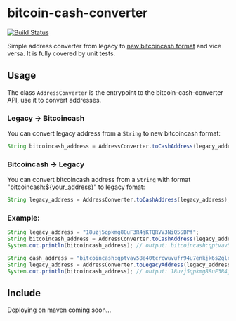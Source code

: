 bitcoin-cash-converter
============

[![Build Status](https://travis-ci.org/sealedtx/NNCourseproject.svg?branch=master)](https://travis-ci.org/sealedtx/NNCourseproject)

Simple address converter from legacy to [new bitcoincash format](https://github.com/bitcoincashorg/bitcoincash.org/blob/master/spec/cashaddr.md) and vice versa. It is fully covered by unit tests.

Usage
-----

The class `AddressConverter` is the entrypoint to the bitcoin-cash-converter API, use it to convert addresses.

### Legacy -> Bitcoincash

You can convert legacy address from a `String` to new bitcoincash format:

```java
String bitcoincash_address = AddressConverter.toCashAddress(legacy_address);
```

### Bitcoincash -> Legacy

You can convert bitcoincash address from a `String` with format "bitcoincash:${your_address}" to legacy fomat:

```java
String legacy_address = AddressConverter.toCashAddress(legacy_address);
```

### Example:

```java
String legacy_address = "18uzj5qpkmg88uF3R4jKTQRVV3NiQ5SBPf";
String bitcoincash_address = AddressConverter.toCashAddress(legacy_address);
System.out.println(bitcoincash_address); // output: bitcoincash:qptvav58e40tcrcwuvufr94u7enkjk6s2qlxy5uf9j

String cash_address = "bitcoincash:qptvav58e40tcrcwuvufr94u7enkjk6s2qlxy5uf9j";
String legacy_address = AddressConverter.toLegacyAddress(legacy_address);
System.out.println(bitcoincash_address); // output: 18uzj5qpkmg88uF3R4jKTQRVV3NiQ5SBPf
```

Include
-------

Deploying on maven coming soon...
